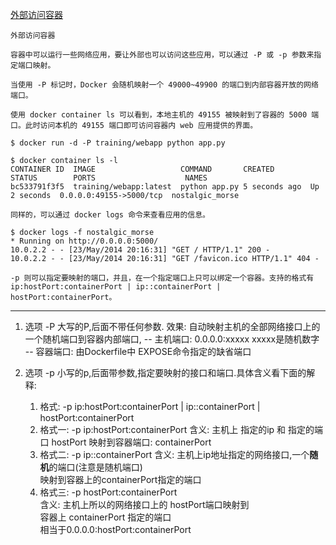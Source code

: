 
[外部访问容器](https://yeasy.gitbooks.io/docker_practice/network/port_mapping.html)

```
外部访问容器

容器中可以运行一些网络应用，要让外部也可以访问这些应用，可以通过 -P 或 -p 参数来指定端口映射。

当使用 -P 标记时，Docker 会随机映射一个 49000~49900 的端口到内部容器开放的网络端口。

使用 docker container ls 可以看到，本地主机的 49155 被映射到了容器的 5000 端口。此时访问本机的 49155 端口即可访问容器内 web 应用提供的界面。

$ docker run -d -P training/webapp python app.py

$ docker container ls -l
CONTAINER ID  IMAGE                   COMMAND       CREATED        STATUS        PORTS                    NAMES
bc533791f3f5  training/webapp:latest  python app.py 5 seconds ago  Up 2 seconds  0.0.0.0:49155->5000/tcp  nostalgic_morse

同样的，可以通过 docker logs 命令来查看应用的信息。

$ docker logs -f nostalgic_morse
* Running on http://0.0.0.0:5000/
10.0.2.2 - - [23/May/2014 20:16:31] "GET / HTTP/1.1" 200 -
10.0.2.2 - - [23/May/2014 20:16:31] "GET /favicon.ico HTTP/1.1" 404 -

-p 则可以指定要映射的端口，并且，在一个指定端口上只可以绑定一个容器。支持的格式有 ip:hostPort:containerPort | ip::containerPort | hostPort:containerPort。

```
-----------------------
1. 选项 -P 
   大写的P,后面不带任何参数.
   效果: 自动映射主机的全部网络接口上的一个随机端口到容器内部端口,
   -- 主机端口: 0.0.0.0:xxxxx   xxxxx是随机数字
   -- 容器端口: 由Dockerfile中 EXPOSE命令指定的缺省端口

2. 选项 -p 
   小写的p,后面带参数,指定要映射的接口和端口.具体含义看下面的解释:
   1. 格式:
    -p ip:hostPort:containerPort | ip::containerPort | hostPort:containerPort
   2. 格式一:
      -p ip:hostPort:containerPort
      含义: 主机上 指定的ip 和 指定的端口 hostPort
           映射到容器端口: containerPort
   3. 格式二:
      -p  ip::containerPort
      含义: 主机上ip地址指定的网络接口,一个**随机**的端口(注意是随机端口)    
           映射到容器上的containerPort指定的端口 
   4. 格式三:
      -p hostPort:containerPort   
      含义: 主机上所以的网络接口上的 hostPort端口映射到   
            容器上 containerPort 指定的端口  
         相当于0.0.0.0:hostPort:containerPort   
         
      
